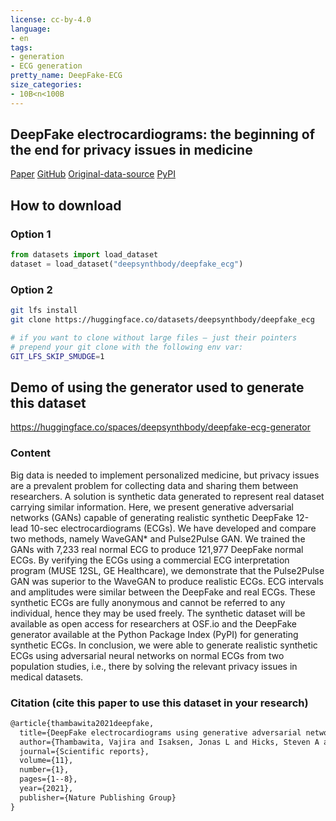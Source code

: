 ```yaml
---
license: cc-by-4.0
language:
- en
tags:
- generation
- ECG generation
pretty_name: DeepFake-ECG
size_categories:
- 10B<n<100B
---
```



## DeepFake electrocardiograms: the beginning of the end for privacy issues in medicine

[Paper](https://www.nature.com/articles/s41598-021-01295-2) 
[GitHub](https://github.com/vlbthambawita/deepfake-ecg) 
[Original-data-source](https://osf.io/6hved/) 
[PyPI](https://pypi.org/project/deepfake-ecg/)

## How to download

### Option 1
``` python
from datasets import load_dataset
dataset = load_dataset("deepsynthbody/deepfake_ecg")
```

### Option 2
```bash
git lfs install
git clone https://huggingface.co/datasets/deepsynthbody/deepfake_ecg

# if you want to clone without large files – just their pointers
# prepend your git clone with the following env var:
GIT_LFS_SKIP_SMUDGE=1
```

## Demo of using the generator used to generate this dataset

https://huggingface.co/spaces/deepsynthbody/deepfake-ecg-generator


### Content

Big data is needed to implement personalized medicine, but privacy issues are a prevalent problem for collecting data and sharing them between researchers. A solution is synthetic data generated to represent real dataset carrying similar information. Here, we present generative adversarial networks (GANs) capable of generating realistic synthetic DeepFake 12-lead 10-sec electrocardiograms (ECGs). We have developed and compare two methods, namely WaveGAN* and Pulse2Pulse GAN. We trained the GANs with 7,233 real normal ECG to produce 121,977 DeepFake normal ECGs. By verifying the ECGs using a commercial ECG interpretation program (MUSE 12SL, GE Healthcare), we demonstrate that the Pulse2Pulse GAN was superior to the WaveGAN to produce realistic ECGs. ECG intervals and amplitudes were similar between the DeepFake and real ECGs. These synthetic ECGs are fully anonymous and cannot be referred to any individual, hence they may be used freely. The synthetic dataset will be available as open access for researchers at OSF.io and the DeepFake generator available at the Python Package Index (PyPI) for generating synthetic ECGs. In conclusion, we were able to generate realistic synthetic ECGs using adversarial neural networks on normal ECGs from two population studies, i.e., there by solving the relevant privacy issues in medical datasets.



### Citation (cite this paper to use this dataset in your research)
```latex
@article{thambawita2021deepfake,
  title={DeepFake electrocardiograms using generative adversarial networks are the beginning of the end for privacy issues in medicine},
  author={Thambawita, Vajira and Isaksen, Jonas L and Hicks, Steven A and Ghouse, Jonas and Ahlberg, Gustav and Linneberg, Allan and Grarup, Niels and Ellervik, Christina and Olesen, Morten Salling and Hansen, Torben and others},
  journal={Scientific reports},
  volume={11},
  number={1},
  pages={1--8},
  year={2021},
  publisher={Nature Publishing Group}
}
```